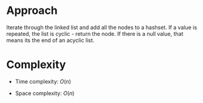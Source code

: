 # Approach
Iterate through the linked list and add all the nodes to a hashset. If a value is repeated, the list is cyclic - return the node.
If there is a null value, that means its the end of an acyclic list.

# Complexity
- Time complexity:
  $O(n)$

- Space complexity:
  $O(n)$